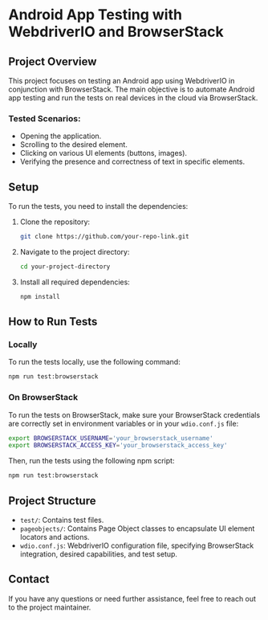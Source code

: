 # Android App Testing with WebdriverIO and BrowserStack

## Project Overview

This project focuses on testing an Android app using WebdriverIO in conjunction with BrowserStack. The main objective is to automate Android app testing and run the tests on real devices in the cloud via BrowserStack.

### Tested Scenarios:

- Opening the application.
- Scrolling to the desired element.
- Clicking on various UI elements (buttons, images).
- Verifying the presence and correctness of text in specific elements.

## Setup

To run the tests, you need to install the dependencies:

1. Clone the repository:

   ```bash
   git clone https://github.com/your-repo-link.git
   ```

2. Navigate to the project directory:

   ```bash
   cd your-project-directory
   ```

3. Install all required dependencies:
   ```bash
   npm install
   ```

## How to Run Tests

### Locally

To run the tests locally, use the following command:

```bash
npm run test:browserstack
```

### On BrowserStack

To run the tests on BrowserStack, make sure your BrowserStack credentials are correctly set in environment variables or in your `wdio.conf.js` file:

```bash
export BROWSERSTACK_USERNAME='your_browserstack_username'
export BROWSERSTACK_ACCESS_KEY='your_browserstack_access_key'
```

Then, run the tests using the following npm script:

```bash
npm run test:browserstack
```

## Project Structure

- `test/`: Contains test files.
- `pageobjects/`: Contains Page Object classes to encapsulate UI element locators and actions.
- `wdio.conf.js`: WebdriverIO configuration file, specifying BrowserStack integration, desired capabilities, and test setup.

## Contact

If you have any questions or need further assistance, feel free to reach out to the project maintainer.
